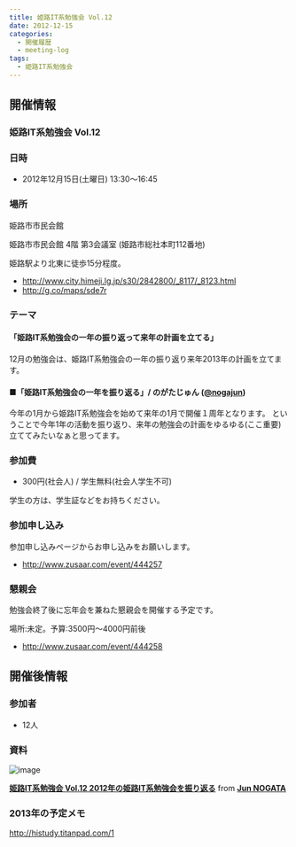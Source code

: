 ```yaml
---
title: 姫路IT系勉強会 Vol.12
date: 2012-12-15
categories:
  - 開催履歴
  - meeting-log
tags:
  - 姫路IT系勉強会
---
```


## 開催情報

### 姫路IT系勉強会 Vol.12

### 日時

- 2012年12月15日(土曜日) 13:30～16:45

### 場所

姫路市市民会館

姫路市市民会館 4階 第3会議室 (姫路市総社本町112番地)

姫路駅より北東に徒歩15分程度。

- <http://www.city.himeji.lg.jp/s30/2842800/_8117/_8123.html>
- <http://g.co/maps/sde7r>

### テーマ

#### 「姫路IT系勉強会の一年の振り返って来年の計画を立てる」

12月の勉強会は、姫路IT系勉強会の一年の振り返り来年2013年の計画を立てます。

#### ■「姫路IT系勉強会の一年を振り返る」/ のがたじゅん ([@nogajun](https://twitter.com/nogajun))

今年の1月から姫路IT系勉強会を始めて来年の1月で開催１周年となります。 ということで今年1年の活動を振り返り、来年の勉強会の計画をゆるゆる(ここ重要)立ててみたいなぁと思ってます。

### 参加費

- 300円(社会人) / 学生無料(社会人学生不可)

学生の方は、学生証などをお持ちください。

### 参加申し込み

参加申し込みページからお申し込みをお願いします。

- <http://www.zusaar.com/event/444257>

### 懇親会

勉強会終了後に忘年会を兼ねた懇親会を開催する予定です。

場所:未定。予算:3500円〜4000円前後

- <http://www.zusaar.com/event/444258>

## 開催後情報

### 参加者

- 12人

### 資料

![image](http://www.google.com/chart?chc=sites&amp;cht=d&amp;chdp=sites&amp;chl=%5B%5BGoogle+Gadget&#39;%3D20&#39;f%5Cv&#39;a%5C%3D0&#39;10&#39;%3D427&#39;0&#39;dim&#39;%5Cbox1&#39;b%5CF6F6F6&#39;fC%5CF6F6F6&#39;eC%5C0&#39;sk&#39;%5C%5B%22Include+gadget+(iframe)%22&#39;%5D&#39;a%5CV%5C%3D12&#39;f%5C%5DV%5Cta%5C%3D10&#39;%3D0&#39;%3D428&#39;%3D353&#39;dim&#39;%5C%3D10&#39;%3D10&#39;%3D428&#39;%3D353&#39;vdim&#39;%5Cbox1&#39;b%5Cva%5CF6F6F6&#39;fC%5CC8C8C8&#39;eC%5C&#39;a%5C%5Do%5CLauto&#39;f%5C&amp;sig=SCe4saiJDmAsupiSHPq0iidRIAI)

**[姫路IT系勉強会 Vol.12 2012年の姫路IT系勉強会を振り返る](http://www.slideshare.net/nogajun/2012it-15649286 "姫路IT系勉強会 Vol.12 2012年の姫路IT系勉強会を振り返る")** from **[Jun NOGATA](http://www.slideshare.net/nogajun)**

### 2013年の予定メモ

<http://histudy.titanpad.com/1>

